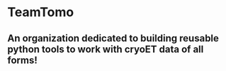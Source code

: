 # TeamTomo
## An organization dedicated to building reusable python tools to work with cryoET data of all forms!
